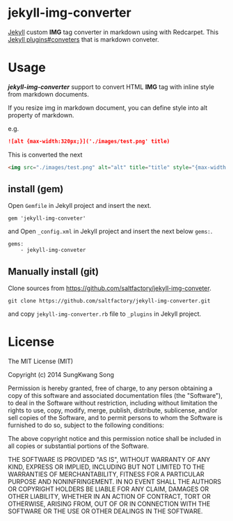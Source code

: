 jekyll-img-converter
====================

[Jekyll](http://jekyllrb.com) custom **IMG** tag converter in markdown using with Redcarpet. This [Jekyll plugins#conveters](http://jekyllrb.com/docs/plugins/#converters) that is markdown conveter.


Usage
======

***jekyll-img-converter*** support to convert HTML **IMG** tag with inline style from markdown documents.

If you resize img in markdown document, you can define style into alt property of markdown.

e.g.

```markdown
![alt {max-width:320px;}]('./images/test.png' title)
```

This is converted the next

```html
<img src="./images/test.png" alt="alt" title="title" style="{max-width:320px;}"/>
```


## install (gem)

Open `Gemfile` in Jekyll project and insert the next.

```
gem 'jekyll-img-conveter'
```

and Open `_config.xml` in Jekyll project and insert the next below `gems:`.

```
gems:
	- jekyll-img-conveter
```

## Manually install (git)

Clone sources from https://github.com/saltfactory/jekyll-img-conveter.

```
git clone https://github.com/saltfactory/jekyll-img-converter.git
```

and copy `jekyll-img-converter.rb` file to `_plugins` in Jekyll project.


License
========

The MIT License (MIT)

Copyright (c) 2014 SungKwang Song

Permission is hereby granted, free of charge, to any person obtaining a copy
of this software and associated documentation files (the "Software"), to deal
in the Software without restriction, including without limitation the rights
to use, copy, modify, merge, publish, distribute, sublicense, and/or sell
copies of the Software, and to permit persons to whom the Software is
furnished to do so, subject to the following conditions:

The above copyright notice and this permission notice shall be included in all
copies or substantial portions of the Software.

THE SOFTWARE IS PROVIDED "AS IS", WITHOUT WARRANTY OF ANY KIND, EXPRESS OR
IMPLIED, INCLUDING BUT NOT LIMITED TO THE WARRANTIES OF MERCHANTABILITY,
FITNESS FOR A PARTICULAR PURPOSE AND NONINFRINGEMENT. IN NO EVENT SHALL THE
AUTHORS OR COPYRIGHT HOLDERS BE LIABLE FOR ANY CLAIM, DAMAGES OR OTHER
LIABILITY, WHETHER IN AN ACTION OF CONTRACT, TORT OR OTHERWISE, ARISING FROM,
OUT OF OR IN CONNECTION WITH THE SOFTWARE OR THE USE OR OTHER DEALINGS IN THE
SOFTWARE.



